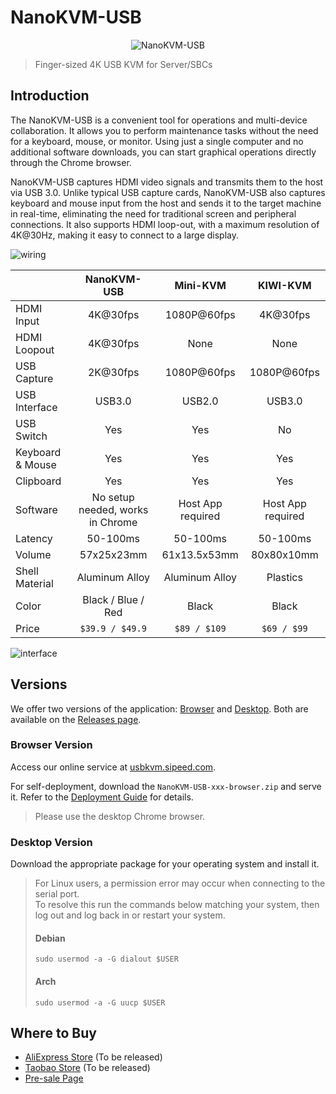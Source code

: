 # NanoKVM-USB

<div align="center">

![NanoKVM-USB](https://wiki.sipeed.com/hardware/assets/NanoKVM/usb/NanoKVM-USB.png)

</div>

> Finger-sized 4K USB KVM for Server/SBCs

## Introduction

The NanoKVM-USB is a convenient tool for operations and multi-device collaboration. It allows you to perform maintenance tasks without the need for a keyboard, mouse, or monitor. Using just a single computer and no additional software downloads, you can start graphical operations directly through the Chrome browser.

NanoKVM-USB captures HDMI video signals and transmits them to the host via USB 3.0. Unlike typical USB capture cards, NanoKVM-USB also captures keyboard and mouse input from the host and sends it to the target machine in real-time, eliminating the need for traditional screen and peripheral connections. It also supports HDMI loop-out, with a maximum resolution of 4K@30Hz, making it easy to connect to a large display.

![wiring](https://wiki.sipeed.com/hardware/assets/NanoKVM/usb/wiring.png)

| | NanoKVM-USB | Mini-KVM | KIWI-KVM |
| --- | :---: | :---: | :---: |
| HDMI Input | 4K@30fps | 1080P@60fps | 4K@30fps |
| HDMI Loopout | 4K@30fps | None | None |
| USB Capture | 2K@30fps | 1080P@60fps | 1080P@60fps |
| USB Interface | USB3.0 | USB2.0 | USB3.0 |
| USB Switch | Yes | Yes | No |
| Keyboard & Mouse | Yes | Yes | Yes |
| Clipboard | Yes | Yes | Yes |
| Software | No setup needed, works in Chrome | Host App required | Host App required |
| Latency | 50-100ms | 50-100ms | 50-100ms |
| Volume | 57x25x23mm | 61x13.5x53mm | 80x80x10mm |
| Shell Material | Aluminum Alloy | Aluminum Alloy | Plastics |
| Color | Black / Blue / Red | Black | Black |
| Price | `$39.9 / $49.9` | `$89 / $109` | `$69 / $99` |

![interface](https://wiki.sipeed.com/hardware/assets/NanoKVM/usb/interface.jpg)

## Versions

We offer two versions of the application: [Browser](https://github.com/sipeed/NanoKVM-USB/tree/main/browser) and [Desktop](https://github.com/sipeed/NanoKVM-USB/tree/main/desktop). Both are available on the [Releases page](https://github.com/sipeed/NanoKVM-USB/releases).

### Browser Version

Access our online service at [usbkvm.sipeed.com](https://usbkvm.sipeed.com).

For self-deployment, download the `NanoKVM-USB-xxx-browser.zip` and serve it. Refer to the [Deployment Guide](https://wiki.sipeed.com/hardware/en/kvm/NanoKVM_USB/development.html) for details.

> Please use the desktop Chrome browser.

### Desktop Version

Download the appropriate package for your operating system and install it.

> For Linux users, a permission error may occur when connecting to the serial port.  
> To resolve this run the commands below matching your system, then log out and log back in or restart your system.
> #### Debian
> `sudo usermod -a -G dialout $USER`
> #### Arch
> `sudo usermod -a -G uucp $USER`
## Where to Buy

* [AliExpress Store]() (To be released)
* [Taobao Store]() (To be released)
* [Pre-sale Page](https://sipeed.com/nanokvm/usb)
